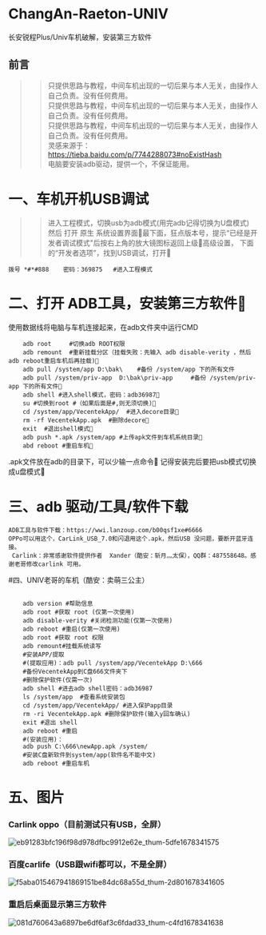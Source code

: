 # ChangAn-Raeton-UNIV
长安锐程Plus/Univ车机破解，安装第三方软件
## 前言
>>只提供思路与教程，中间车机出现的一切后果与本人无关，由操作人自己负责。没有任何费用。</br>
>>只提供思路与教程，中间车机出现的一切后果与本人无关，由操作人自己负责。没有任何费用。</br>
>>只提供思路与教程，中间车机出现的一切后果与本人无关，由操作人自己负责。没有任何费用。</br>
>>灵感来源于：https://tieba.baidu.com/p/7744288073#noExistHash</br>
>>电脑要安装adb驱动，提供一个，不保证能用。
# 一、车机开机USB调试
>>进入工程模式，切换usb为adb模式(用完adb记得切换为U盘模式)</br>
>>然后  打开 原生 系统设置界面最下面，狂点版本号，提示“已经是开发者调试模式"后按右上角的放大镜图标返回上级高级设置，
    下面的“开发者选项”，找到USB调试，打开
```shell
拨号 *#*#888    密码：369875   #进入工程模式
```
# 二、打开 ADB工具，安装第三方软件
使用数据线将电脑与车机连接起来，在adb文件夹中运行CMD
```shell
    adb root     #切换adb ROOT权限
    adb remount  #重新挂载分区（挂载失败：先输入 adb disable-verity ，然后  adb reboot重启车机后再挂载)
    adb pull /system/app D:\bak\    #备份 /system/app 下的所有文件
    adb pull /system/priv-app  D:\bak\priv-app     #备份 /system/priv-app 下的所有文件
    adb shell #进入shell模式，密码：adb36987
    su #切换到root #（如果后面是#,则无须切换)
    cd /system/app/VecentekApp/  #进入decore目录
    rm -rf VecentekApp.apk  #删除decore
    exit  #退出shell模式
    adb push *.apk /system/app #上传apk文件到车机系统目录
    abd reboot #重启车机
```
.apk文件放在adb的目录下，可以少输一点命令
 记得安装完后要把usb模式切换成u盘模式

# 三、adb 驱动/工具/软件下载
	ADB工具与软件下载：https://wwi.lanzoup.com/b00qsf1xe#6666
    OPPo可以用这个，CarLink_USB_7.0和闪退用这个.apk，然后USB 没问题，要断开蓝牙连接。
     Carlink：非常感谢软件提供作者  Xander（酷安：斩月灬太保），QQ群：487558648。感谢老哥修改carlink 可用。
#四、UNIV老哥的车机（酷安：卖萌三公主）
```shell

    adb version #帮助信息
    adb root #获取 root (仅第一次使用)
    adb disable-verity #关闭检测功能(仅第一次使用)
    adb reboot #重启(仅第一次使用)
    adb root #获取 root 权限 
    adb remount#挂载系统读写
    #安装APP/提取
    #(提取应用)：adb pull /system/app/VecentekApp D:\666    
    #备份VecentekApp到C盘666文件夹下
    #删除保护软件(仅需一次)
    adb shell #进去adb shell密码：adb36987
    ls /system/app  #查看系统安装包
    cd /system/app/VecentekApp/ #进入保护app目录
    rm -ri VecentekApp.apk #删除保护软件(输入y回车确认)
    exit #退出 shell
    adb reboot #重启
    #(安装应用)：
    adb push C:\666\newApp.apk /system/
    #安装C盘新软件到system/app(软件名不能中文)
    adb reboot #重启车机
```
# 五、图片
### Carlink  oppo（目前测试只有USB，全屏）
![eb91283bfc196f98d978dfbc9912e62e_thum-5dfe1678341575](https://user-images.githubusercontent.com/32184355/224259753-9fa12570-412e-4d02-aa2d-d41873c5e878.png)
### 百度carlife（USB跟wifi都可以，不是全屏）
![f5aba015467941869151be84dc68a55d_thum-2d801678341605](https://user-images.githubusercontent.com/32184355/224259831-5ee9e366-d55f-4607-9204-cb69c4443d00.png)
### 重启后桌面显示第三方软件
![081d760643a6897be6df6af3c6fdad33_thum-c4fd1678341638](https://user-images.githubusercontent.com/32184355/224259884-814b0707-1979-4bd8-87b4-1b0bea49c3b5.png)
